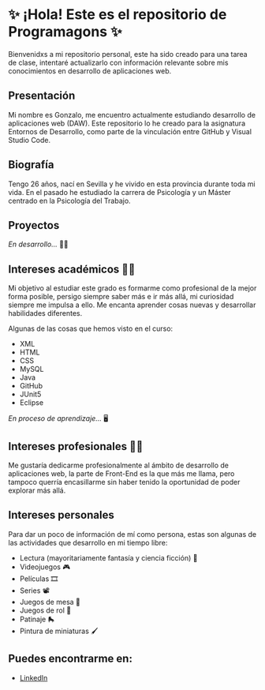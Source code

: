 # ✨ ¡Hola! Este es el repositorio de Programagons ✨

Bienvenidxs a mi repositorio personal, este ha sido creado para una tarea de clase, intentaré actualizarlo con información relevante sobre mis conocimientos en desarrollo de aplicaciones web.

## Presentación

Mi nombre es Gonzalo, me encuentro actualmente estudiando desarrollo de aplicaciones web (DAW). Este repositorio lo he creado para la asignatura Entornos de Desarrollo, como parte de la vinculación entre GitHub y Visual Studio Code.

## Biografía

Tengo 26 años, nací en Sevilla y he vivido en esta provincia durante toda mi vida. En el pasado he estudiado la carrera de Psicología y un Máster centrado en la Psicología del Trabajo.

## Proyectos

*En desarrollo...* 🧑‍🔧

## Intereses académicos :man_student:

Mi objetivo al estudiar este grado es formarme como profesional de la mejor forma posible, persigo siempre saber más e ir más allá, mi curiosidad siempre me impulsa a ello. Me encanta aprender cosas nuevas y desarrollar habilidades diferentes. 	

Algunas de las cosas que hemos visto en el curso:

- XML
- HTML
- CSS
- MySQL
- Java
- GitHub
- JUnit5
- Eclipse

*En proceso de aprendizaje...* :desktop_computer:

## Intereses profesionales :office_worker:

Me gustaría dedicarme profesionalmente al ámbito de desarrollo de aplicaciones web, la parte de Front-End es la que más me llama, pero tampoco querría encasillarme sin haber tenido la oportunidad de poder explorar más allá.

## Intereses personales

Para dar un poco de información de mí como persona, estas son algunas de las actividades que desarrollo en mi tiempo libre:

- Lectura (mayoritariamente fantasía y ciencia ficción) :scroll:
- Videojuegos :video_game:
- Películas :film_strip:
- Series :film_projector:
- Juegos de mesa :game_die:
- Juegos de rol :crystal_ball:
- Patinaje :roller_skate:
- Pintura de miniaturas :paintbrush:


## Puedes encontrarme en:

- [LinkedIn](https://es.linkedin.com/in/gonzalo-pulido-cabrilla-869832215)

